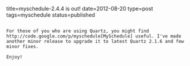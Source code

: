 title=myschedule-2.4.4 is out!
date=2012-08-20
type=post
tags=myschedule
status=published
~~~~~~

For those of you who are using Quartz, you might find http://code.google.com/p/myschedule[MySchedule] useful. I've made another minor release to upgrade it to latest Quartz 2.1.6 and few minor fixes.

Enjoy!